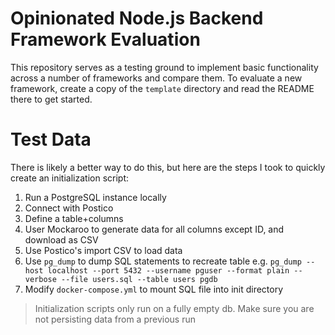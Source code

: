 # Opinionated Node.js Backend Framework Evaluation
This repository serves as a testing ground to implement basic functionality across a number of frameworks and compare them. To evaluate a new framework, create a copy of the `template` directory and read the README there to get started.

# Test Data
There is likely a better way to do this, but here are the steps I took to quickly create an initialization script:
1. Run a PostgreSQL instance locally
2. Connect with Postico
3. Define a table+columns
4. User Mockaroo to generate data for all columns except ID, and download as CSV
5. Use Postico's import CSV to load data
6. Use `pg_dump` to dump SQL statements to recreate table
    e.g. `pg_dump --host localhost --port 5432 --username pguser --format plain --verbose --file users.sql --table users pgdb`
7. Modify `docker-compose.yml` to mount SQL file into init directory
> Initialization scripts only run on a fully empty db. Make sure you are not persisting data from a previous run